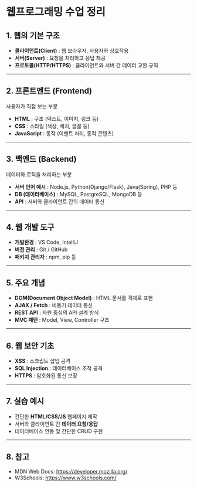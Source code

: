 # 웹프로그래밍 수업 정리

## 1. 웹의 기본 구조
- **클라이언트(Client)** : 웹 브라우저, 사용자와 상호작용
- **서버(Server)** : 요청을 처리하고 응답 제공
- **프로토콜(HTTP/HTTPS)** : 클라이언트와 서버 간 데이터 교환 규칙

---

## 2. 프론트엔드 (Frontend)
사용자가 직접 보는 부분

- **HTML** : 구조 (텍스트, 이미지, 링크 등)
- **CSS** : 스타일 (색상, 배치, 글꼴 등)
- **JavaScript** : 동작 (이벤트 처리, 동적 콘텐츠)

---

## 3. 백엔드 (Backend)
데이터와 로직을 처리하는 부분

- **서버 언어 예시** : Node.js, Python(Django/Flask), Java(Spring), PHP 등
- **DB (데이터베이스)** : MySQL, PostgreSQL, MongoDB 등
- **API** : 서버와 클라이언트 간의 데이터 통신

---

## 4. 웹 개발 도구
- **개발환경** : VS Code, IntelliJ
- **버전 관리** : Git / GitHub
- **패키지 관리자** : npm, pip 등

---

## 5. 주요 개념
- **DOM(Document Object Model)** : HTML 문서를 객체로 표현
- **AJAX / Fetch** : 비동기 데이터 통신
- **REST API** : 자원 중심의 API 설계 방식
- **MVC 패턴** : Model, View, Controller 구조

---

## 6. 웹 보안 기초
- **XSS** : 스크립트 삽입 공격
- **SQL Injection** : 데이터베이스 조작 공격
- **HTTPS** : 암호화된 통신 보장

---

## 7. 실습 예시
- 간단한 **HTML/CSS/JS** 웹페이지 제작
- 서버와 클라이언트 간 **데이터 요청/응답**
- 데이터베이스 연동 및 간단한 CRUD 구현

---

## 8. 참고
- MDN Web Docs: https://developer.mozilla.org/
- W3Schools: https://www.w3schools.com/

